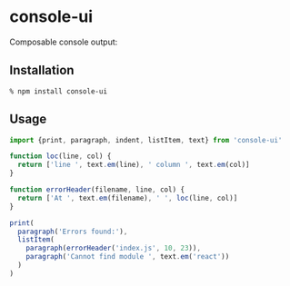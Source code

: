 # console-ui

Composable console output:

## Installation

```
% npm install console-ui
```

## Usage

```js
import {print, paragraph, indent, listItem, text} from 'console-ui'

function loc(line, col) {
  return ['line ', text.em(line), ' column ', text.em(col)]
}

function errorHeader(filename, line, col) {
  return ['At ', text.em(filename), ' ', loc(line, col)]
}

print(
  paragraph('Errors found:'),
  listItem(
    paragraph(errorHeader('index.js', 10, 23)),
    paragraph('Cannot find module ', text.em('react'))
  )
)
```
